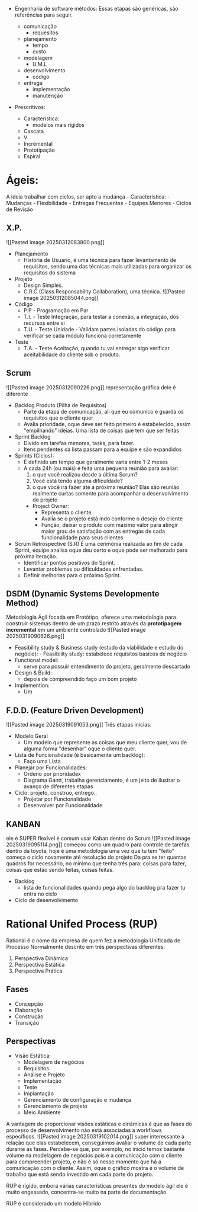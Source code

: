 - Engenharia de software métodos:
	Essas etapas são genéricas, são referências para seguir.
	- comunicação
		- requesitos
	- planejamento
		- tempo
		- custo
	- modelagem
		- U.M.L
	- desenvolvimento
		- código
	- entrega
		- implementação
		- manutenção

- Prescritivos:
	- Característica:
		- modelos mais rígidos
	- Cascata
	- V
	- Incremental
	- Prototipação
	- Espiral
	
# Ágeis:
A ideia trabalhar com ciclos, ser apto a mudança 
	- Característica:
		- Mudanças
		- Flexibilidade
		- Entregas Frequentes
		- Equipes Menores
		- Ciclos de Revisão
## X.P.
![[Pasted image 20250312083800.png]]
- Planejamento 
	- História de Usuário, é uma técnica para fazer levantamento de requisitos, sendo uma das técnicas mais utilizadas para organizar os requisitos do sistema
- Projeto
	- Design Simples.
	- C.R.C (Class Responsability Collaboration), uma técnica.
		![[Pasted image 20250312085044.png]]
- Código
	- P.P - Programação em Par
	- T.I. - Teste Integração, para testar a conexão, a integração, dos recursos entre si
	- T.U. - Teste Unidade - Validam partes isoladas do código para verificar se cada módulo funciona corretamente
- Teste
	- T.A. - Teste Aceitação, quando tu vai entregar algo verificar aceitabilidade do cliente sob o produto.
## Scrum
![[Pasted image 20250312090226.png]]
representação gráfica dele é diferente
- Backlog Produto (Pilha de Requisitos)
	- Parte da etapa de comunicação, ali que eu comunico e guarda os requisitos que o cliente quer
	- Avalia prioridade, oque deve ser feito primeiro é estabelecido, assim "empilhando" ideias. Uma lista de coisas que tem que ser feitas
- Sprint Backlog
	- Divido em tarefas menores, tasks, para fazer. 
	- Itens pendentes da lista passam para a equipe e são expandidos
- Sprints (Ciclos):
	- É definido um tempo que geralmente varia entre 1-2 meses
	- A cada 24h (ou mais) é feita uma pequena reunião para avaliar:
		1) o que você realizou desde a última Scrum?
		2) Você está tendo alguma dificuldade?
		3) o que você irá fazer até a próxima reunião?
		Elas são reunião realmente curtas somente para acompanhar o desenvolvimento do projeto
		- Project Owner:
			- Representa o cliente
			- Avalia se o projeto está indo conforme o desejo do cliente
			- Função, deixar o produto com máximo valor para atingir maior grau de satisfação com as entregas de cada funcionalidade para seus clientes
- Scrum Retrospective (S.R)
	É uma cerimônia realizada ao fim de cada Sprint, equipe analisa oque deu certo e oque pode ser melhorado para próxima iteração.
	- Identificar pontos positivos do Sprint.
	- Levantar problemas ou dificuldades enfrentadas.
	- Definir melhorias para o próximo Sprint.
## DSDM (Dynamic Systems Developmente Method)
Metodologia Ágil focada em Protótipo, oferece uma metodologia para construir sistemas dentro de um prazo restrito através da **prototipagem incremental** em um ambiente controlado
![[Pasted image 20250319090626.png]]
- Feasibility study & Business study (estudo da viabilidade e estudo do negócio):
		- Feasibility study: estabelece requisitos básicos de negócio
- Functional model: 
	- serve para possuir entendimento do projeto, geralmente descartado
- Design & Build: 
	- depois de compreendido faço um bom projeto
- Implemention: 
	- Um

## F.D.D. (Feature Driven Development)
![[Pasted image 20250319091053.png]]
Três etapas inicias:
- Modelo Geral
	- Um modelo que represente as coisas que meu cliente quer, vou de alguma forma "desenhar" oque o cliente quer.
- Lista de Funcionalidade (é basicamente um backlog):
	- Faço uma Lista
- Planejar por Funcionalidades:
	- Ordeno por prioridadex
	- Diagrama Gantt, trabalha gerenciamento, é um jeito de ilustrar o avanço de diferentes etapas
- Ciclo: projeto, construo, entrego..
	- Projetar por Funcionalidade
	- Desenvolver por Funcionalidade

## KANBAN
ele é SUPER flexível
é comum usar Kaban dentro do Scrum
![[Pasted image 20250319095114.png]]
começou como um quadro para controle de tarefas dentro da toyota, hoje é uma metodologia
uma vez que tu tem "feito" começa o ciclo novamente até resolução do projeto
Da pra se ter quantas quadros for necessário, no mínimo que tenha três para: coisas para fazer, coisas que estão sendo feitas, coisas feitas.
- Backlog
	- lista de funcionalidades
	quando pega algo do backlog pra fazer tu entra no ciclo
- Ciclo de desenvolvimento

# Rational Unifed Process (RUP)
Rational é o nome da empresa de quem fez a metodologia Unificada de Processo
Normalmente descrito em três perspectivas diferentes:
1) Perspectiva Dinâmica
2) Perspectiva Estática
3) Perspectiva Prática 

## Fases
- Concepção
- Elaboração
- Construção
- Transição

## Perspectivas
- Visão Estática:
	- Modelagem de negócios
	- Requisitos
	- Análise e Projeto
	- Implementação
	- Teste
	- Implantação
	- Gerenciamento de configuração e mudança
	- Gerenciamento de projeto
	- Meio Ambiente

A vantagem de proporcionar visões estáticas e dinâmicas é que as fases do processo de desenvolvimento não está associadas a workflows específicos.
![[Pasted image 20250319102014.png]]
super interessante a relação que elas estabelecem, conseguimos avaliar o volume de cada parte durante as fases.
Percebe-se que, por exemplo, no início temos bastante volume na modelagem de negócios  pois é a comunicação com o cliente para compreender projeto, e não é só nesse momento que há a comunicação com o cliente.
Assim, oque o gráfico mostra é o volume de trabalho que está sendo investido em cada parte do projeto. 

RUP é rígido, embora várias características presentes do modelo ágil ele é muito engessado, concentra-se muito na parte de documentação

RUP é considerado um modelo Híbrido